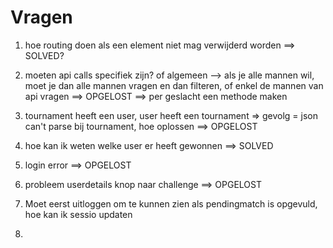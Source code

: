 # Vragen

1. hoe routing doen als een element niet mag verwijderd worden
   ==> SOLVED?

2. moeten api calls specifiek zijn? of algemeen --> als je alle mannen wil, moet je dan alle mannen vragen en dan filteren, of enkel de mannen van api vragen
   ==> OPGELOST ==> per geslacht een methode maken

3. tournament heeft een user, user heeft een tournament => gevolg = json can't parse bij tournament, hoe oplossen
   ==> OPGELOST

4. hoe kan ik weten welke user er heeft gewonnen
   ==> SOLVED

5. login error
   ==> OPGELOST

6. probleem userdetails knop naar challenge
   ==> OPGELOST

7. Moet eerst uitloggen om te kunnen zien als pendingmatch is opgevuld, hoe kan ik sessio updaten

8. 